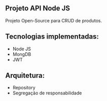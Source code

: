 ## Projeto API Node JS

Projeto Open-Source para CRUD de produtos.

## Tecnologias implementadas:
- Node JS
- MongDB
- JWT

## Arquitetura:
- Repository
- Segregação de responsabilidade
